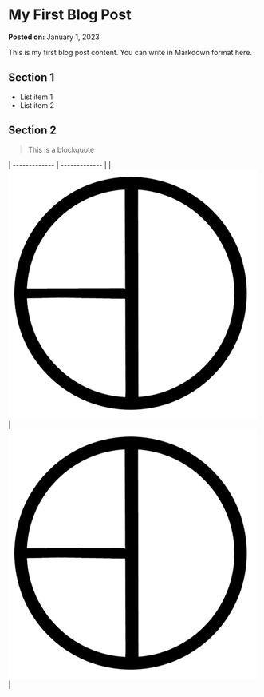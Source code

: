 # My First Blog Post

**Posted on:** January 1, 2023

This is my first blog post content. You can write in Markdown format here.

## Section 1
- List item 1
- List item 2

## Section 2
> This is a blockquote

| ------------- | ------------- |
| ![Alt text](../logo.png)  | ![Alt text](../logo.png)  |


